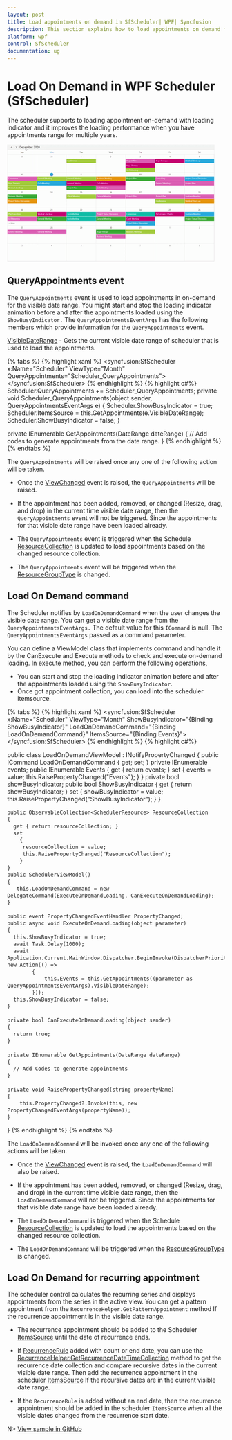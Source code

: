 ```yaml
---
layout: post
title: Load appointments on demand in SfScheduler| WPF| Syncfusion
description: This section explains how to load appointments on demand from visible date ranges in the WPF Scheduler.  
platform: wpf
control: SfScheduler
documentation: ug
---
```

# Load On Demand in WPF Scheduler (SfScheduler)
The scheduler supports to loading appointment on-demand with loading indicator and it improves the loading performance when you have appointments range for multiple years.

![Load on-demand in WPF Scheduler](LoadOnDemand_Images/LoadOnDemand.gif)

## QueryAppointments event
The `QueryAppointments` event is used to load appointments in on-demand for the visible date range. You might start and stop the loading indicator animation before and after the appointments loaded using the `ShowBusyIndicator.`
The `QueryAppointmentsEventArgs` has the following members which provide information for the `QueryAppointments` event.

[VisibleDateRange](https://help.syncfusion.com/cr/wpf/Syncfusion.UI.Xaml.Scheduler.DateRange.html) - Gets the current visible date range of scheduler that is used to load the appointments.

{% tabs %}
{% highlight xaml %}
<syncfusion:SfScheduler x:Name="Scheduler"
                        ViewType="Month" QueryAppointments="Scheduler_QueryAppointments">
</syncfusion:SfScheduler>
{% endhighlight %}
{% highlight c#%}
Scheduler.QueryAppointments += Scheduler_QueryAppointments;
private void Scheduler_QueryAppointments(object sender, QueryAppointmentsEventArgs e)
{
 Scheduler.ShowBusyIndicator = true;
 Scheduler.ItemsSource = this.GetAppointments(e.VisibleDateRange);
 Scheduler.ShowBusyIndicator = false;
}

private IEnumerable GetAppointments(DateRange dateRange)
 {
  // Add codes to generate appointments from the date range.
}
{% endhighlight %}
{% endtabs %}

The `QueryAppointments` will be raised once any one of the following action will be taken.

 * Once the [ViewChanged](https://help.syncfusion.com/cr/wpf/Syncfusion.UI.Xaml.Scheduler.SfScheduler.html#Syncfusion_UI_Xaml_Scheduler_SfScheduler_ViewChanged) event is raised, the `QueryAppointments` will be raised.

* If the appointment has been added, removed, or changed (Resize, drag, and drop) in the current time visible date range, then the `QueryAppointments` event will not be triggered. Since the appointments for that visible date range have been loaded already.

* The `QueryAppointments` event is triggered when the Schedule [ResourceCollection](https://help.syncfusion.com/cr/wpf/Syncfusion.UI.Xaml.Scheduler.SfScheduler.html#Syncfusion_UI_Xaml_Scheduler_SfScheduler_ResourceCollection) is updated to load appointments based on the changed resource collection.

* The `QueryAppointments` event will be triggered when the [ResourceGroupType](https://help.syncfusion.com/cr/wpf/Syncfusion.UI.Xaml.Scheduler.SfScheduler.html#Syncfusion_UI_Xaml_Scheduler_SfScheduler_ResourceGroupType) is changed.

## Load On Demand command
The Scheduler notifies by `LoadOnDemandCommand` when the user changes the visible date range. You can get a visible date range from the `QueryAppointmentsEventArgs.` The default value for this `ICommand` is null. The `QueryAppointmentsEventArgs` passed as a command parameter.

You can define a ViewModel class that implements command and handle it by the CanExecute and Execute methods to check and execute on-demand loading. In execute method, you can perform the following operations,
* You can start and stop the loading indicator animation before and after the appointments loaded using the `ShowBusyIndicator`.
* Once got appointment collection, you can load into the scheduler itemsource.

{% tabs %}
{% highlight xaml %}
<syncfusion:SfScheduler x:Name="Scheduler"
                        ViewType="Month" 
                        ShowBusyIndicator="{Binding ShowBusyIndicator}"
                        LoadOnDemandCommand="{Binding LoadOnDemandCommand}"
                        ItemsSource="{Binding Events}">
</syncfusion:SfScheduler>
{% endhighlight %}
{% highlight c#%}

public class LoadOnDemandViewModel : INotifyPropertyChanged
  {
    public ICommand LoadOnDemandCommand { get; set; }
    private IEnumerable events;
    public IEnumerable Events
      {
        get { return events; }
        set
          {
            events = value;
            this.RaisePropertyChanged("Events");
          }
      }
    private bool showBusyIndicator;
    public bool ShowBusyIndicator
    {
      get { return showBusyIndicator; }
      set
          {
            showBusyIndicator = value;
            this.RaisePropertyChanged("ShowBusyIndicator");
          }
    }
    
    public ObservableCollection<SchedulerResource> ResourceCollection
    {
      get { return resourceCollection; }
      set
        {
         resourceCollection = value;
         this.RaisePropertyChanged("ResourceCollection");
        }
    }
    public SchedulerViewModel()
    {
       this.LoadOnDemandCommand = new DelegateCommand(ExecuteOnDemandLoading, CanExecuteOnDemandLoading);
    }
       
    public event PropertyChangedEventHandler PropertyChanged;
    public async void ExecuteOnDemandLoading(object parameter)
    {
      this.ShowBusyIndicator = true;
      await Task.Delay(1000);
      await Application.Current.MainWindow.Dispatcher.BeginInvoke(DispatcherPriority.ApplicationIdle, new Action(() =>
            {
                this.Events = this.GetAppointments((parameter as QueryAppointmentsEventArgs).VisibleDateRange);
            }));
      this.ShowBusyIndicator = false;
    }

    private bool CanExecuteOnDemandLoading(object sender)
    {
      return true;
    }

    private IEnumerable GetAppointments(DateRange dateRange)
    {
      // Add Codes to generate appointments
    }

    private void RaisePropertyChanged(string propertyName)
    {
        this.PropertyChanged?.Invoke(this, new PropertyChangedEventArgs(propertyName));
    } 
  }
{% endhighlight %}
{% endtabs %}

The `LoadOnDemandCommand` will be invoked once any one of the following actions will be taken.

* Once the [ViewChanged](https://help.syncfusion.com/cr/wpf/Syncfusion.UI.Xaml.Scheduler.SfScheduler.html#Syncfusion_UI_Xaml_Scheduler_SfScheduler_ViewChanged) event is raised, the `LoadOnDemandCommand` will also be raised.

* If the appointment has been added, removed, or changed (Resize, drag, and drop) in the current time visible date range, then the `LoadOnDemandCommand` will not be triggered. Since the appointments for that visible date range have been loaded already.

* The `LoadOnDemandCommand` is triggered when the Schedule [ResourceCollection](https://help.syncfusion.com/cr/wpf/Syncfusion.UI.Xaml.Scheduler.SfScheduler.html#Syncfusion_UI_Xaml_Scheduler_SfScheduler_ResourceCollection) is updated to load the appointments based on the changed resource collection.

* The `LoadOnDemandCommand` will be triggered when the [ResourceGroupType](https://help.syncfusion.com/cr/wpf/Syncfusion.UI.Xaml.Scheduler.SfScheduler.html#Syncfusion_UI_Xaml_Scheduler_SfScheduler_ResourceGroupType) is changed.

## Load On Demand for recurring appointment
The scheduler control calculates the recurring series and displays appointments from the series in the active view. You can get a pattern appointment from the `RecurrenceHelper.GetPatternAppointment` method If the recurrence appointment is in the visible date range.

* The recurrence appointment should be added to the Scheduler [ItemsSource](https://help.syncfusion.com/cr/wpf/Syncfusion.UI.Xaml.Scheduler.SfScheduler.html#Syncfusion_UI_Xaml_Scheduler_SfScheduler_ItemsSource) until the date of recurrence ends.

* If [RecurrenceRule](https://help.syncfusion.com/cr/wpf/Syncfusion.UI.Xaml.Scheduler.ScheduleAppointment.html#Syncfusion_UI_Xaml_Scheduler_ScheduleAppointment_RecurrenceRule) added with count or end date, you can use the [RecurrenceHelper.GetRecurrenceDateTimeCollection](https://help.syncfusion.com/cr/wpf/Syncfusion.UI.Xaml.Scheduler.RecurrenceHelper.html#Syncfusion_UI_Xaml_Scheduler_RecurrenceHelper_GetRecurrenceDateTimeCollection_System_String_System_DateTime_System_Nullable_System_DateTime__System_Nullable_System_DateTime__) method to get the recurrence date collection and compare recursive dates in the current visible date range. Then add the recurrence appointment in the scheduler [ItemsSource](https://help.syncfusion.com/cr/wpf/Syncfusion.UI.Xaml.Scheduler.SfScheduler.html#Syncfusion_UI_Xaml_Scheduler_SfScheduler_ItemsSource) If the recursive dates are in the current visible date range.

* If the `RecurrenceRule` is added without an end date, then the recurrence appointment should be added in the scheduler `ItemsSource` when all the visible dates changed from the recurrence start date.

N> [View sample in GitHub](https://github.com/SyncfusionExamples/load-on-demand-appointments-wpf-scheduler)